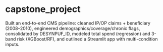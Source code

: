 # capstone_project
Built an end-to-end CMS pipeline: cleaned IP/OP claims + beneficiary (2008–2010), engineered demographics/coverage/chronic flags, consolidated by DESYNPUF_ID, modeled total spend (regression) and 3-band risk (XGBoost/RF), and outlined a Streamlit app with multi-condition inputs.
